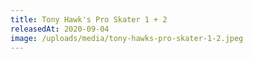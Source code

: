 ```yaml
---
title: Tony Hawk's Pro Skater 1 + 2
releasedAt: 2020-09-04
image: /uploads/media/tony-hawks-pro-skater-1-2.jpeg
---
```


